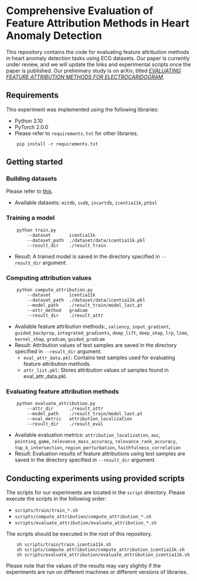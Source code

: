 # Comprehensive Evaluation of Feature Attribution Methods in Heart Anomaly Detection
This repository contains the code for evaluating feature attribution methods in heart anomaly detection tasks using ECG datasets.
Our paper is currently under review, and we will update the links and experimental scripts once the paper is published.
Our preliminary study is on arXiv, titled [*EVALUATING FEATURE ATTRIBUTION METHODS FOR ELECTROCARIDOGRAM*](https://arxiv.org/abs/2211.12702).

## Requirements
This experiment was implemented using the following libraries:

- Python 3.10
- PyTorch 2.0.0
- Please refer to `requirements.txt` for other libraries.
```
    pip install -r requirements.txt
```

## Getting started

### Building datasets
Please refer to [this](dataset/README.md).
- Available datasets: `mitdb`, `svdb`, `incartdb`, `icentia11k`, `ptbxl`

### Training a model
```
    python train.py
        --dataset       icentia11k
        --dataset_path  ./dataset/data/icentia11k.pkl
        --result_dir    ./result_train
```
- Result: A trained model is saved in the directory specified in `--result_dir` argument.


### Computing attribution values
```
    python compute_attribution.py
        --dataset       icentia11k
        --dataset_path  ./dataset/data/icentia11k.pkl
        --model_path    ./result_train/model_last.pt
        --attr_method   gradcam
        --result_dir    ./result_attr
```
- Avaliable feature attribution methods:, `saliency`, `input_gradient`, `guided_backprop`, `integrated_gradients`, `deep_lift`, `deep_shap`, `lrp`, `lime`, `kernel_shap`, `gradcam`, `guided_gradcam`
- Result: Attribution values of test samples are saved in the directory specified in `--result_dir` argument.
    - `eval_attr_data.pkl`: Contains test samples used for evaluating feature attribution methods.
    - `attr_list.pkl`: Stores attribution values of samples found in eval_attr_data.pkl.


### Evaluating feature attribution methods
```
    python evaluate_attribution.py
        --attr_dir      ./result_attr
        --model_path    ./result_train/model_last.pt
        --eval_metric   attribution_localization
        --result_dir    ./result_eval
```
- Available evaluation metrics: `attribution_localization`, `auc`, `pointing_game`, `relevance_mass_accuracy`, `relevance_rank_accuracy`, `top_k_intersection`, `region_perturbation`, `faithfulness_correlation`
- Result: Evaluation results of feature attributions using test samples are saved in the directory specified in `--result_dir` argument.


## Conducting experiments using provided scripts
The scripts for our experiments are located in the `script` directory.
Please execute the scripts in the following order:
- `scripts/train/train_*.sh`
- `scripts/compute_attribution/compute_attribution_*.sh`
- `scripts/evaluate_attribution/evaluate_attribution_*.sh`

The scripts should be executed in the root of this repository.
```
    sh scripts/train/train_icentia11k.sh
    sh scripts/compute_attribution/compute_attribution_icentia11k.sh
    sh scripts/evaluate_attribution/evaluate_attribution_icentia11k.sh
```

Please note that the values of the results may vary slightly if the experiments are run on different machines or different versions of libraries.
